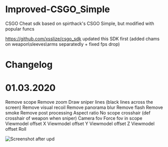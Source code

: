 # Improved-CSGO_Simple
CSGO Cheat sdk based on spirthack's CSGO Simple, but modified with popular funcs 

https://github.com/xsslize/csgo_sdk updated this SDK first (added chams on weapon\sleeves\arms separatedly + fixed fps drop)

# Changelog

# 01.03.2020

  Remove scope
  Remove zoom
  Draw sniper lines (black lines across the screen)
  Remove visual recoil
  Remove panorama blur
  Remove flash
  Remove smoke
  Remove post processing
  Aspect ratio
  No scope crosshair (def crosshair of weapon when sniper)
  Camera fov
  Force fov in scope
  Viewmodel offset X
  Viewmodel offset Y
  Viewmodel offset Z
  Viewmodel offset Roll


![Screenshot after upd](https://i.imgur.com/WZqDakp.png)

